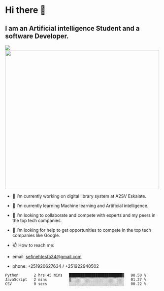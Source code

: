 # Hi there 👋
## I am an Artificial intelligence Student and a software Developer.
<img src = "https://github-readme-stats.vercel.app/api?username=sefinehtesfa34&&show_icons=true&title_color=ffffff&icon_color=bb2acf&text_color=daf7dc&bg_color=151515"/>
<img src="https://wakatime.com/share/@sefinehtesfa34/ae9674e3-b462-4438-9120-52fc3d0ffbbb.png" width ="500" height = "450"/>

- 🔭 I’m currently working on digital library system at A2SV Eskalate.
- 🌱 I’m currently learning Machine learning and Artificial intelligence.
- 👯 I’m looking to collaborate and compete with experts and my peers in the top tech companies.
- 🤔 I’m looking for help to get opportunities to compete in the top tech companies like Google.

- 📫 How to reach me: 
- email: sefinehtesfa34@gmail.com
- phone: +251920627634 / +251922940502
<!--START_SECTION:waka-->

```text
Python       2 hrs 45 mins   ████████████████████████▓   98.50 %
JavaScript   2 mins          ▒░░░░░░░░░░░░░░░░░░░░░░░░   01.27 %
CSV          0 secs          ░░░░░░░░░░░░░░░░░░░░░░░░░   00.22 %
```

<!--END_SECTION:waka-->
